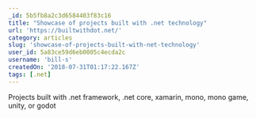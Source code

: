 ```yaml
---
_id: 5b5fb8a2c3d6584403f83c16
title: "Showcase of projects built with .net technology"
url: 'https://builtwithdot.net/'
category: articles
slug: 'showcase-of-projects-built-with-net-technology'
user_id: 5a83ce59d6eb0005c4ecda2c
username: 'bill-s'
createdOn: '2018-07-31T01:17:22.167Z'
tags: [.net]
---
```


Projects built with .net framework, .net core, xamarin, mono, mono game, unity, or godot
